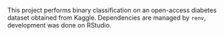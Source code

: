 This project performs binary classification on an open-access diabetes dataset obtained
from Kaggle. Dependencies are managed by `renv`, development was done on RStudio.